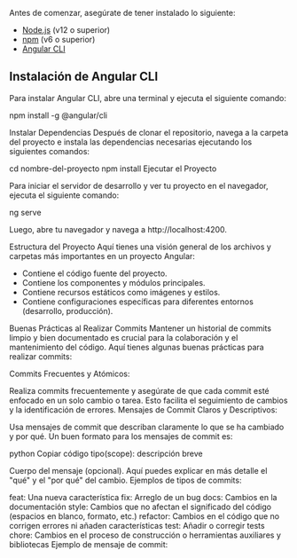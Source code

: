 Antes de comenzar, asegúrate de tener instalado lo siguiente:

- [Node.js](https://nodejs.org/) (v12 o superior)
- [npm](https://www.npmjs.com/) (v6 o superior)
- [Angular CLI](https://angular.io/cli)

## Instalación de Angular CLI

Para instalar Angular CLI, abre una terminal y ejecuta el siguiente comando:

npm install -g @angular/cli


Instalar Dependencias
Después de clonar el repositorio, navega a la carpeta del proyecto e instala las dependencias necesarias ejecutando los siguientes comandos:

cd nombre-del-proyecto
npm install
Ejecutar el Proyecto


Para iniciar el servidor de desarrollo y ver tu proyecto en el navegador, ejecuta el siguiente comando:

ng serve

Luego, abre tu navegador y navega a http://localhost:4200.

Estructura del Proyecto
Aquí tienes una visión general de los archivos y carpetas más importantes en un proyecto Angular:

- Contiene el código fuente del proyecto.
- Contiene los componentes y módulos principales.
- Contiene recursos estáticos como imágenes y estilos.
- Contiene configuraciones específicas para diferentes entornos (desarrollo, producción).



Buenas Prácticas al Realizar Commits
Mantener un historial de commits limpio y bien documentado es crucial para la colaboración y el mantenimiento del código. Aquí tienes algunas buenas prácticas para realizar commits:

Commits Frecuentes y Atómicos:

Realiza commits frecuentemente y asegúrate de que cada commit esté enfocado en un solo cambio o tarea. Esto facilita el seguimiento de cambios y la identificación de errores.
Mensajes de Commit Claros y Descriptivos:

Usa mensajes de commit que describan claramente lo que se ha cambiado y por qué. Un buen formato para los mensajes de commit es:

python
Copiar código
tipo(scope): descripción breve

Cuerpo del mensaje (opcional). Aquí puedes explicar en más detalle el "qué" y el "por qué" del cambio.
Ejemplos de tipos de commits:

feat: Una nueva característica
fix: Arreglo de un bug
docs: Cambios en la documentación
style: Cambios que no afectan el significado del código (espacios en blanco, formato, etc.)
refactor: Cambios en el código que no corrigen errores ni añaden características
test: Añadir o corregir tests
chore: Cambios en el proceso de construcción o herramientas auxiliares y bibliotecas
Ejemplo de mensaje de commit:
